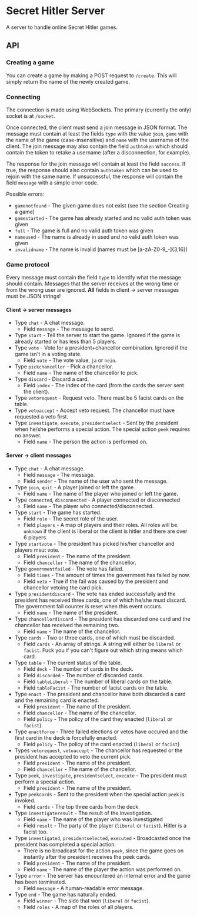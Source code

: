 # Secret Hitler Server
A server to handle online Secret Hitler games.

## API
### Creating a game
You can create a game by making a POST request to `/create`. This will simply return the name of the newly created game.

### Connecting
The connection is made using WebSockets. The primary (currently the only) socket is at `/socket`.

Once connected, the client must send a join message in JSON format. The message must contain at least the fields `type` with the value `join`, `game` with the name of the game (case-insensitive) and `name` with the username of the client. The join message may also contain the field `authtoken` which should contain the token to retake a username (after a disconnection, for example).

The response for the join message will contain at least the field `success`. If true, the response should also contain `authtoken` which can be used to rejoin with the same name. If unsuccessful, the response will contain the field `message` with a simple error code.

Possible errors:
* `gamenotfound` - The given game does not exist (see the section Creating a game)
* `gamestarted` - The game has already started and no valid auth token was given
* `full` - The game is full and no valid auth token was given
* `nameused` - The name is already in used and no valid auth token was given
* `invalidname` - The name is invalid (names must be [a-zA-Z0-9_-]{3,16})

### Game protocol
Every message must contain the field `type` to identify what the message should contain.
Messages that the server receives at the wrong time or from the wrong user are ignored.
**All** fields in client -> server messages must be JSON strings!

#### Client -> server messages
* Type `chat` - A chat message.
  * Field `message` - The message to send.
* Type `start` - Tell the server to start the game. Ignored if the game is already started or has less than 5 players.
* Type `vote` - Vote for a president+chancellor combination. Ignored if the game isn't in a voting state.
  * Field `vote` - The vote value, `ja` or `nein`.
* Type `pickchancellor` - Pick a chancellor.
  * Field `name` - The name of the chancellor to pick.
* Type `discard` - Discard a card.
  * Field `index` - The index of the card (from the cards the server sent the client).
* Type `vetorequest` - Request veto. There must be 5 facist cards on the table.
* Type `vetoaccept` - Accept veto request. The chancellor must have requested a veto first.
* Type `investigate`, `execute`, `presidentselect` - Sent by the president when he/she performs a special action. The special action `peek` requires no answer.
  * Field `name` - The person the action is performed on.

#### Server -> client messages
* Type `chat` - A chat message.
  * Field `message` - The message.
  * Field `sender` - The name of the user who sent the message.
* Type `join`, `quit` - A player joined or left the game.
  * Field `name` - The name of the player who joined or left the game.
* Type `connected`, `disconnected` - A player connected or disconnected
  * Field `name` - The player who connected/disconnected.
* Type `start` - The game has started.
  * Field `role` - The secret role of the user.
  * Field `players` - A map of players and their roles. All roles will be. `unknown` if the client is liberal or the client is hitler and there are over 6 players.
* Type `startvote` - The president has picked his/her chancellor and players msut vote.
  * Field `president` - The name of the president.
  * Field `chancellor` - The name of the chancellor.
* Type `governmentfailed` - The vote has failed.
  * Field `times` - The amount of times the government has failed by now.
  * Field `veto` - True if the fail was caused by the president and chancellor vetoing the card pick.
* Type `presidentdiscard` - The vote has ended successfully and the president has received three cards, one of which he/she must discard. The government fail counter is reset when this event occurs.
  * Field `name` - The name of the president.
* Type `chancellordiscard` - The president has discarded one card and the chancellor has received the remaining two.
  * Field `name` - The name of the chancellor.
* Type `cards` - Two or three cards, one of which must be discarded.
  * Field `cards` - An array of strings. A string will either be `liberal` or `facist`. Fuck you if you can't figure out which string means which card.
* Type `table` - The current status of the table.
  * Field `deck` - The number of cards in the deck.
  * Field `discarded` - The number of discarded cards.
  * Field `tableLiberal` - The number of liberal cards on the table.
  * Field `tableFacist` - The number of facist cards on the table.
* Type `enact` - The president and chancellor have both discarded a card and the remaining card is enacted.
  * Field `president` - The name of the president.
  * Field `chancellor` - The name of the chancellor.
  * Field `policy` - The policy of the card they enacted (`liberal` or `facist`)
* Type `enactforce` - Three failed elections or vetos have occured and the first card in the deck is forcefully enacted.
  * Field `policy` - The policy of the card enacted (`liberal` or `facist`)
* Types `vetorequest`, `vetoaccept` - The chancellor has requested or the president has accepted to veto the current pick.
  * Field `president` - The name of the president.
  * Field `chancellor` - The name of the chancellor.
* Type `peek`, `investigate`, `presidentselect`, `execute` - The president must perform a special action.
  * Field `president` - The name of the president.
* Type `peekcards` - Sent to the president when the special action `peek` is invoked.
  * Field `cards` - The top three cards from the deck.
* Type `investigateresult` - The result of the investigation.
  * Field `name` - The name of the player who was investigated
  * Field `result` - The party of the player (`liberal` or `facist`). Hitler is a facist too.
* Type `investigated`, `presidentselected`, `executed` - Broadcasted once the president has completed a special action.
  * There is no broadcast for the action `peek`, since the game goes on instantly after the president receives the peek cards.
  * Field `president` - The name of the president.
  * Field `name` - The name of the player the action was performed on.
* Type `error` - The server has encountered an internal error and the game has been terminated.
  * Field `message` - A human-readable error message.
* Type `end` - The game has naturally ended.
  * Field `winner` - The side that won (`liberal` or `facist`).
  * Field `roles` - A map of the roles of all players.
